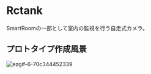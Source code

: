 # Rctank

SmartRoomの一部として室内の監視を行う自走式カメラ。

## プロトタイプ作成風景

![ezgif-6-70c344452339](https://user-images.githubusercontent.com/8679421/92267955-83591e80-ef1c-11ea-8294-9c007786ad25.gif)
